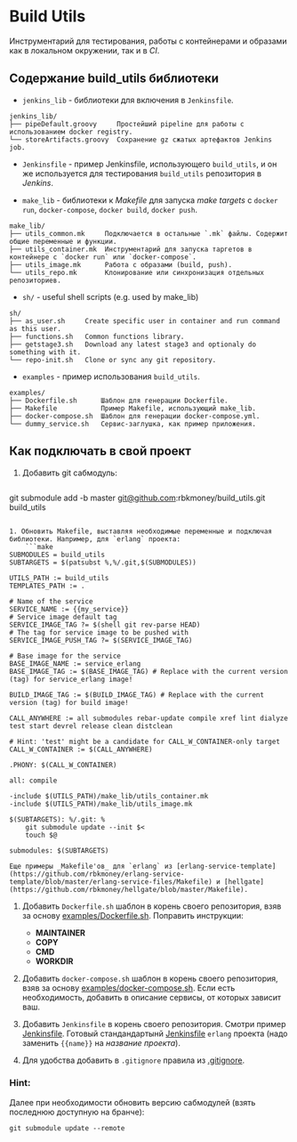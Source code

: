 Build Utils
======

Инструментарий для тестирования, работы с контейнерами и образами как в локальном окружении, так и в _CI_.

## Содержание build_utils библиотеки

- `jenkins_lib` - библиотеки для включения в `Jenkinsfile`.

```
jenkins_lib/
├── pipeDefault.groovy     Простейший pipeline для работы с использованием docker registry.
└── storeArtifacts.groovy  Сохранение gz сжатых артефактов Jenkins job.
```


- `Jenkinsfile` - пример Jenkinsfile, использующего `build_utils`, и он же используется для тестирования `build_utils` репозитория в _Jenkins_.


- `make_lib` - библиотеки к _Makefile_ для запуска _make targets_ с `docker run`, `docker-compose`, `docker build`, `docker push`.

```
make_lib/
├── utils_common.mk     Подключается в остальные `.mk` файлы. Содержит общие переменные и функции.
├── utils_container.mk  Инструментарий для запуска таргетов в контейнере с `docker run` или `docker-compose`.
├── utils_image.mk      Работа с образами (build, push).
└── utils_repo.mk       Клонирование или синхронизация отдельных репозиториев.
```


- `sh/` - useful shell scripts (e.g. used by make_lib)

```
sh/
├── as_user.sh     Create specific user in container and run command as this user.
├── functions.sh   Common functions library.
├── getstage3.sh   Download any latest stage3 and optionaly do something with it.
└── repo-init.sh   Clone or sync any git repository.
```


- `examples` - пример использования `build_utils`.

```
examples/
├── Dockerfile.sh      Шаблон для генерации Dockerfile.
├── Makefile           Пример Makefile, использующий make_lib.
├── docker-compose.sh  Шаблон для генерации docker-compose.yml.
└── dummy_service.sh   Сервис-заглушка, как пример приложения.
```

## Как подключать в свой проект

1. Добавить git сабмодуль:
    ```
git submodule add -b master git@github.com:rbkmoney/build_utils.git build_utils
```

1. Обновить Makefile, выставляя необходимые переменные и подключая библиотеки. Например, для `erlang` проекта:
    ```make
SUBMODULES = build_utils
SUBTARGETS = $(patsubst %,%/.git,$(SUBMODULES))

UTILS_PATH := build_utils
TEMPLATES_PATH := .

# Name of the service
SERVICE_NAME := {{my_service}}
# Service image default tag
SERVICE_IMAGE_TAG ?= $(shell git rev-parse HEAD)
# The tag for service image to be pushed with
SERVICE_IMAGE_PUSH_TAG ?= $(SERVICE_IMAGE_TAG)

# Base image for the service
BASE_IMAGE_NAME := service_erlang
BASE_IMAGE_TAG := $(BASE_IMAGE_TAG) # Replace with the current version (tag) for service_erlang image!

BUILD_IMAGE_TAG := $(BUILD_IMAGE_TAG) # Replace with the current version (tag) for build image!

CALL_ANYWHERE := all submodules rebar-update compile xref lint dialyze test start devrel release clean distclean

# Hint: 'test' might be a candidate for CALL_W_CONTAINER-only target
CALL_W_CONTAINER := $(CALL_ANYWHERE)

.PHONY: $(CALL_W_CONTAINER)

all: compile

-include $(UTILS_PATH)/make_lib/utils_container.mk
-include $(UTILS_PATH)/make_lib/utils_image.mk

$(SUBTARGETS): %/.git: %
	git submodule update --init $<
	touch $@

submodules: $(SUBTARGETS)
```

    Еще примеры _Makefile'ов_ для `erlang` из [erlang-service-template](https://github.com/rbkmoney/erlang-service-template/blob/master/erlang-service-files/Makefile) и [hellgate](https://github.com/rbkmoney/hellgate/blob/master/Makefile).


1. Добавить `Dockerfile.sh` шаблон в корень своего репозитория, взяв за основу [examples/Dockerfile.sh](./examples/Dockerfile.sh). Поправить инструкции:
    * __MAINTAINER__
    * __COPY__
    * __CMD__
    * __WORKDIR__

1. Добавить `docker-compose.sh` шаблон в корень своего репозитория, взяв за основу [examples/docker-compose.sh](./examples/docker-compose.sh). Если есть необходимость, добавить в описание сервисы, от которых зависит ваш.

1. Добавить `Jenkinsfile` в корень своего репозитория. Смотри пример [Jenkinsfile](./Jenkinsfile). Готовый стандандартынй [Jenkinsfile](https://github.com/rbkmoney/erlang-service-template/blob/master/erlang-service-files/Jenkinsfile) `erlang` проекта (надо заменить `{{name}}` на _название проекта_).

1. Для удобства добавить в `.gitignore` правила из [.gitignore](./.gitignore).


### Hint:
Далее при необходимости обновить версию сабмодулей (взять последнюю доступную на бранче):
```
git submodule update --remote
```

